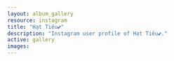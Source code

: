 ```yaml
---
layout: album_gallery
resource: instagram
title: "Hạt Tiêu💕"
description: "Instagram user profile of Hạt Tiêu💕."
active: gallery
images:
---
```

